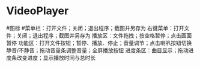 # VideoPlayer
#图标
#菜单栏：打开文件；关闭；退出程序；截图并另存为
右键菜单：打开文件；关闭；退出程序；截图并另存为
播放区：文件拖拽；按空格暂停；点击画面暂停
功能区：打开文件按钮；暂停、播放、停止；音量调节；点击喇叭按钮切换静音/不静音；拖动音量条调整音量；全屏播放按钮
进度条区：曲目显示；拖动进度条改变进度；显示播放时间与总时长
